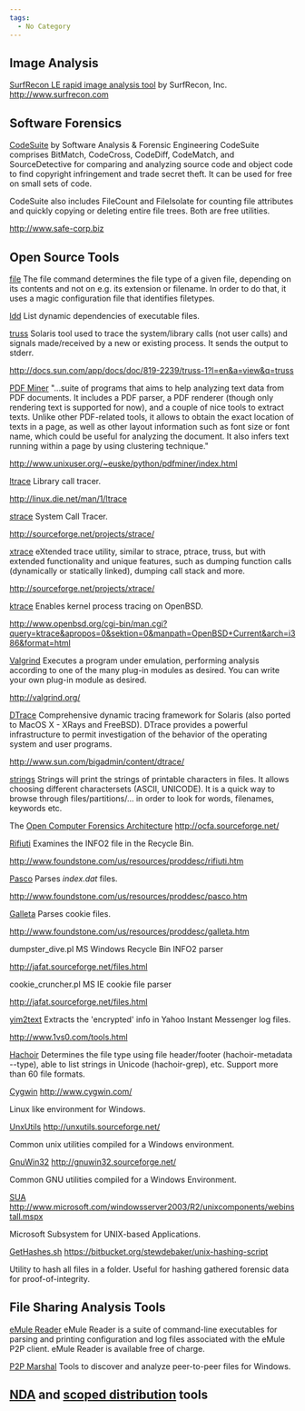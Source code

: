 ```yaml
---
tags:
  - No Category
---
```

## Image Analysis

[SurfRecon LE rapid image analysis tool](surfrecon_le_rapid_image_analysis_tool.md) by SurfRecon, Inc.
<http://www.surfrecon.com>

## Software Forensics

[CodeSuite](codesuite.md) by Software Analysis & Forensic Engineering
CodeSuite comprises BitMatch, CodeCross, CodeDiff, CodeMatch, and
SourceDetective for comparing and analyzing source code and object code
to find copyright infringement and trade secret theft. It can be used
for free on small sets of code.

CodeSuite also includes FileCount and FileIsolate for counting file
attributes and quickly copying or deleting entire file trees. Both are
free utilities.

<http://www.safe-corp.biz>

## Open Source Tools

[file](file.md)
The file command determines the file type of a given file, depending on
its contents and not on e.g. its extension or filename. In order to do
that, it uses a magic configuration file that identifies filetypes.

<!-- -->

[ldd](ldd.md)
List dynamic dependencies of executable files.

<!-- -->

[truss](truss.md)
Solaris tool used to trace the system/library calls (not user calls) and
signals made/received by a new or existing process. It sends the output
to stderr.

<http://docs.sun.com/app/docs/doc/819-2239/truss-1?l=en&a=view&q=truss>

<!-- -->

[PDF Miner](pdf_miner.md)
"...suite of programs that aims to help analyzing text data from PDF
documents. It includes a PDF parser, a PDF renderer (though only
rendering text is supported for now), and a couple of nice tools to
extract texts. Unlike other PDF-related tools, it allows to obtain the
exact location of texts in a page, as well as other layout information
such as font size or font name, which could be useful for analyzing the
document. It also infers text running within a page by using clustering
technique."

<http://www.unixuser.org/~euske/python/pdfminer/index.html>

<!-- -->

[ltrace](ltrace.md)
Library call tracer.

<http://linux.die.net/man/1/ltrace>

<!-- -->

[strace](strace.md)
System Call Tracer.

<http://sourceforge.net/projects/strace/>

<!-- -->

[xtrace](xtrace.md)
eXtended trace utility, similar to strace, ptrace, truss, but with
extended functionality and unique features, such as dumping function
calls (dynamically or statically linked), dumping call stack and more.

<http://sourceforge.net/projects/xtrace/>

<!-- -->

[ktrace](ktrace.md)
Enables kernel process tracing on OpenBSD.

<http://www.openbsd.org/cgi-bin/man.cgi?query=ktrace&apropos=0&sektion=0&manpath=OpenBSD+Current&arch=i386&format=html>

<!-- -->

[Valgrind](valgrind.md)
Executes a program under emulation, performing analysis according to one
of the many plug-in modules as desired. You can write your own plug-in
module as desired.

<http://valgrind.org/>

<!-- -->

[DTrace](dtrace.md)
Comprehensive dynamic tracing framework for Solaris (also ported to
MacOS X - XRays and FreeBSD). DTrace provides a powerful infrastructure
to permit investigation of the behavior of the operating system and user
programs.

<http://www.sun.com/bigadmin/content/dtrace/>

<!-- -->

[strings](strings.md)
Strings will print the strings of printable characters in files. It
allows choosing different charactersets (ASCII, UNICODE). It is a quick
way to browse through files/partitions/... in order to look for words,
filenames, keywords etc.

<!-- -->

The [Open Computer Forensics Architecture](open_computer_forensics_architecture.md)
<http://ocfa.sourceforge.net/>

<!-- -->

[Rifiuti](rifiuti.md)
Examines the INFO2 file in the Recycle Bin.

<http://www.foundstone.com/us/resources/proddesc/rifiuti.htm>

<!-- -->

[Pasco](pasco.md)
Parses *index.dat* files.

<http://www.foundstone.com/us/resources/proddesc/pasco.htm>

<!-- -->

[Galleta](galleta.md)
Parses cookie files.

<http://www.foundstone.com/us/resources/proddesc/galleta.htm>

<!-- -->

dumpster_dive.pl
MS Windows Recycle Bin INFO2 parser

<http://jafat.sourceforge.net/files.html>

<!-- -->

cookie_cruncher.pl
MS IE cookie file parser

<http://jafat.sourceforge.net/files.html>

<!-- -->

[yim2text](yim2text.md)
Extracts the 'encrypted' info in Yahoo Instant Messenger log files.

<http://www.1vs0.com/tools.html>

<!-- -->

[Hachoir](hachoir.md)
Determines the file type using file header/footer (hachoir-metadata
--type), able to list strings in Unicode (hachoir-grep), etc. Support
more than 60 file formats.

<!-- -->

[Cygwin](cygwin.md)
<http://www.cygwin.com/>

Linux like environment for Windows.

<!-- -->

[UnxUtils](unxutils.md)
<http://unxutils.sourceforge.net/>

Common unix utilities compiled for a Windows environment.

<!-- -->

[GnuWin32](gnuwin32.md)
<http://gnuwin32.sourceforge.net/>

Common GNU utilities compiled for a Windows Environment.

<!-- -->

[SUA](sua.md)
<http://www.microsoft.com/windowsserver2003/R2/unixcomponents/webinstall.mspx>

Microsoft Subsystem for UNIX-based Applications.

<!-- -->

[GetHashes.sh](gethashes.sh.md)
<https://bitbucket.org/stewdebaker/unix-hashing-script>

Utility to hash all files in a folder. Useful for hashing gathered
forensic data for proof-of-integrity.

## File Sharing Analysis Tools

[eMule Reader](http://cybermarshal.atc-nycorp.com/index.php/cyber-marshal-utilities/emule-reader)
eMule Reader is a suite of command-line executables for parsing and
printing configuration and log files associated with the eMule P2P
client. eMule Reader is available free of charge.

[P2P Marshal](p2pmarshal.md)
Tools to discover and analyze peer-to-peer files for Windows.

## [NDA](nda.md) and [scoped distribution](scoped_distribution "wikilink") tools